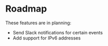 # Roadmap

These features are in planning:

- Send Slack notifications for certain events
- Add support for IPv6 addresses
